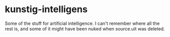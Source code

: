 # kunstig-intelligens
Some of the stuff for artificial intelligence.
I can't remember where all the rest is, and some of it might have been nuked when source.uit was deleted.
